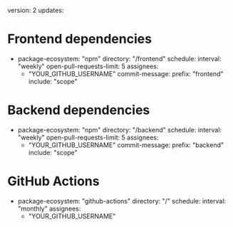 version: 2
updates:
  # Frontend dependencies
  - package-ecosystem: "npm"
    directory: "/frontend"
    schedule:
      interval: "weekly"
    open-pull-requests-limit: 5
    assignees:
      - "YOUR_GITHUB_USERNAME"
    commit-message:
      prefix: "frontend"
      include: "scope"

  # Backend dependencies
  - package-ecosystem: "npm" 
    directory: "/backend"
    schedule:
      interval: "weekly"
    open-pull-requests-limit: 5
    assignees:
      - "YOUR_GITHUB_USERNAME"
    commit-message:
      prefix: "backend"
      include: "scope"

  # GitHub Actions
  - package-ecosystem: "github-actions"
    directory: "/"
    schedule:
      interval: "monthly"
    assignees:
      - "YOUR_GITHUB_USERNAME"